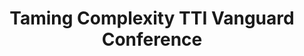 ---
dateStart: 2011-10-04
dateEnd: 2011-10-04
title: "Taming Complexity TTI Vanguard Conference"
venue: "Taming Complexity TTI Vanguard Conference"
organizer: Hal Levin
credit:
city: "Washington, DC"
state:
country: USA
pdfLink:
venueImages:
---